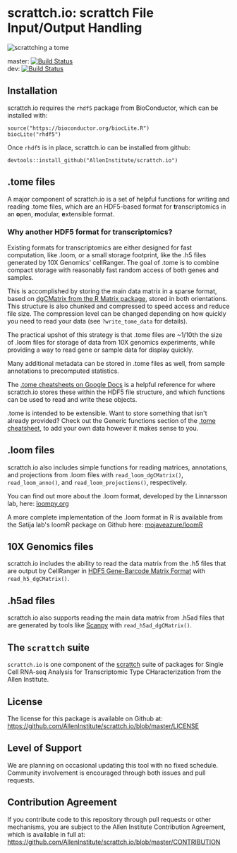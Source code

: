 # scrattch.io: scrattch File Input/Output Handling

<img src="https://upload.wikimedia.org/wikipedia/commons/8/8e/Kitten_reading_a_book.jpg" alt="scrattching a tome"/>

master: [![Build Status](https://travis-ci.org/user/pkg.svg?branch=master)](https://travis-ci.org/user/pkg)  
dev: [![Build Status](https://travis-ci.org/user/pkg.svg?branch=dev)](https://travis-ci.org/user/pkg)  

## Installation

scrattch.io requires the `rhdf5` package from BioConductor, which can be installed with:
```
source("https://bioconductor.org/biocLite.R")
biocLite("rhdf5")
```

Once `rhdf5` is in place, scrattch.io can be installed from github:
```
devtools::install_github("AllenInstitute/scrattch.io")
```

## .tome files
A major component of scrattch.io is a set of helpful functions for writing and reading .tome files, which are an HDF5-based format for **t**ranscriptomics in an **o**pen, **m**odular, **e**xtensible format.  

### Why another HDF5 format for transcriptomics?  
Existing formats for transcriptomics are either designed for fast computation, like .loom, or a small storage footprint, like the .h5 files generated by 10X Genomics' cellRanger. The goal of .tome 
is to combine compact storage with reasonably fast random access of both genes and samples.

This is accomplished by storing the main data matrix in a sparse format, based on [dgCMatrix from the R Matrix package](https://stat.ethz.ch/R-manual/R-devel/library/Matrix/html/dgCMatrix-class.html), stored in both orientations. This structure is also chunked and compressed to speed access and reduce file size. The compression level can be changed depending on how quickly you need to read your data (see `?write_tome_data` for details).

The practical upshot of this strategy is that .tome files are ~1/10th the size of .loom files for storage of data from 10X genomics experiments, while providing a way to read gene or sample data for display quickly.

Many additional metadata can be stored in .tome files as well, from sample annotations to precomputed statistics.

The [.tome cheatsheets on Google Docs](https://docs.google.com/spreadsheets/d/1tJUgnfEXUv1IuzGAykDCTIUTsgzEWkT-jfl4UcEUl48/edit?usp=sharing) is a helpful reference for where scrattch.io stores these within the HDF5 file structure, and which functions can be used to read and write these objects.

.tome is intended to be extensible. Want to store something that isn't already provided? Check out the Generic functions section of the [.tome cheatsheet](https://docs.google.com/spreadsheets/d/1tJUgnfEXUv1IuzGAykDCTIUTsgzEWkT-jfl4UcEUl48/edit?usp=sharing), to add your own data however it makes sense to you.

## .loom files
scrattch.io also includes simple functions for reading matrices, annotations, and projections from .loom files with `read_loom_dgCMatrix()`, `read_loom_anno()`, and `read_loom_projections()`, respectively.

You can find out more about the .loom format, developed by the Linnarsson lab, here: [loompy.org](http://loompy.org/)

A more complete implementation of the .loom format in R is available from the Satija lab's loomR package on Github here: [mojaveazure/loomR](https://github.com/mojaveazure/loomR)

## 10X Genomics files
scrattch.io includes the ability to read the data matrix from the .h5 files that are output by CellRanger in [HDF5 Gene-Barcode Matrix Format](https://support.10xgenomics.com/single-cell-gene-expression/software/pipelines/latest/advanced/h5_matrices) with `read_h5_dgCMatrix()`.

## .h5ad files
scrattch.io also supports reading the main data matrix from .h5ad files that are generated by tools like [Scanpy](https://github.com/theislab/scanpy) with `read_h5ad_dgCMatrix()`.

## The `scrattch` suite

`scrattch.io` is one component of the [scrattch](https://github.com/AllenInstitute/scrattch/) suite of packages for Single Cell RNA-seq Analysis for Transcriptomic Type CHaracterization from the Allen Institute.

## License

The license for this package is available on Github at: https://github.com/AllenInstitute/scrattch.io/blob/master/LICENSE

## Level of Support

We are planning on occasional updating this tool with no fixed schedule. Community involvement is encouraged through both issues and pull requests.

## Contribution Agreement

If you contribute code to this repository through pull requests or other mechanisms, you are subject to the Allen Institute Contribution Agreement, which is available in full at: https://github.com/AllenInstitute/scrattch.io/blob/master/CONTRIBUTION
